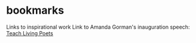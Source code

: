 # bookmarks
Links to inspirational work
Link to Amanda Gorman's inauguration speech:
[Teach Living Poets](https://teachlivingpoets.com/2021/01/20/amanda-gorman-inauguration-poem-lessons/)
